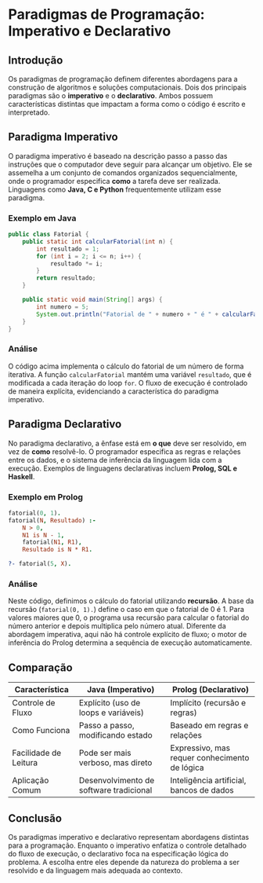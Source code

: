 # Paradigmas de Programação: Imperativo e Declarativo

## Introdução
Os paradigmas de programação definem diferentes abordagens para a construção de algoritmos e soluções computacionais. Dois dos principais paradigmas são o **imperativo** e o **declarativo**. Ambos possuem características distintas que impactam a forma como o código é escrito e interpretado.

## Paradigma Imperativo
O paradigma imperativo é baseado na descrição passo a passo das instruções que o computador deve seguir para alcançar um objetivo. Ele se assemelha a um conjunto de comandos organizados sequencialmente, onde o programador especifica **como** a tarefa deve ser realizada. Linguagens como **Java, C e Python** frequentemente utilizam esse paradigma.

### Exemplo em Java
```java
public class Fatorial {
    public static int calcularFatorial(int n) {
        int resultado = 1;
        for (int i = 2; i <= n; i++) {
            resultado *= i;
        }
        return resultado;
    }

    public static void main(String[] args) {
        int numero = 5;
        System.out.println("Fatorial de " + numero + " é " + calcularFatorial(numero));
    }
}
```

### Análise
O código acima implementa o cálculo do fatorial de um número de forma iterativa. A função `calcularFatorial` mantém uma variável `resultado`, que é modificada a cada iteração do loop `for`. O fluxo de execução é controlado de maneira explícita, evidenciando a característica do paradigma imperativo.

## Paradigma Declarativo
No paradigma declarativo, a ênfase está em **o que** deve ser resolvido, em vez de **como** resolvê-lo. O programador especifica as regras e relações entre os dados, e o sistema de inferência da linguagem lida com a execução. Exemplos de linguagens declarativas incluem **Prolog, SQL e Haskell**.

### Exemplo em Prolog
```prolog
fatorial(0, 1).
fatorial(N, Resultado) :-
    N > 0,
    N1 is N - 1,
    fatorial(N1, R1),
    Resultado is N * R1.

?- fatorial(5, X).
```

### Análise
Neste código, definimos o cálculo do fatorial utilizando **recursão**. A base da recursão (`fatorial(0, 1).`) define o caso em que o fatorial de 0 é 1. Para valores maiores que 0, o programa usa recursão para calcular o fatorial do número anterior e depois multiplica pelo número atual. Diferente da abordagem imperativa, aqui não há controle explícito de fluxo; o motor de inferência do Prolog determina a sequência de execução automaticamente.

## Comparação
| Característica  | Java (Imperativo) | Prolog (Declarativo) |
|---------------|----------------|----------------|
| Controle de Fluxo | Explícito (uso de loops e variáveis) | Implícito (recursão e regras) |
| Como Funciona | Passo a passo, modificando estado | Baseado em regras e relações |
| Facilidade de Leitura | Pode ser mais verboso, mas direto | Expressivo, mas requer conhecimento de lógica |
| Aplicação Comum | Desenvolvimento de software tradicional | Inteligência artificial, bancos de dados |

## Conclusão
Os paradigmas imperativo e declarativo representam abordagens distintas para a programação. Enquanto o imperativo enfatiza o controle detalhado do fluxo de execução, o declarativo foca na especificação lógica do problema. A escolha entre eles depende da natureza do problema a ser resolvido e da linguagem mais adequada ao contexto.


